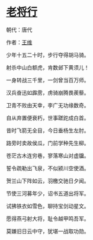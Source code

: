 # [老将行](http://so.gushiwen.org/view_5548.aspx)

朝代：唐代

作者：[王维](http://so.gushiwen.org/author_515.aspx)

少年十五二十时，步行夺得胡马骑。

射杀中山白额虎，肯数邺下黄须儿！

一身转战三千里，一剑曾当百万师。

汉兵奋迅如霹雳，虏骑崩腾畏蒺藜。

卫青不败由天幸，李广无功缘数奇。

自从弃置便衰朽，世事蹉跎成白首。

昔时飞箭无全目，今日垂杨生左肘。

路旁时卖故侯瓜，门前学种先生柳。

苍茫古木连穷巷，寥落寒山对虚牖。

誓令疏勒出飞泉，不似颍川空使酒。

贺兰山下阵如云，羽檄交驰日夕闻。

节使三河募年少，诏书五道出将军。

试拂铁衣如雪色，聊持宝剑动星文。

愿得燕弓射大将，耻令越甲鸣吾军。

莫嫌旧日云中守，犹堪一战取功勋。

